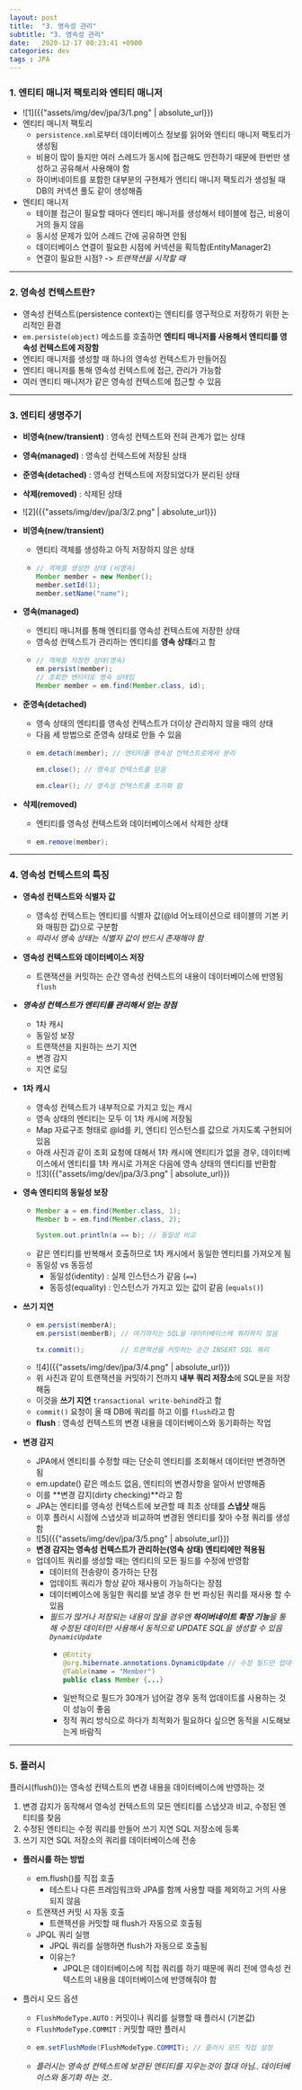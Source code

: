 ```yaml
---
layout: post
title:  "3. 영속성 관리"
subtitle: "3. 영속성 관리"
date:   2020-12-17 00:23:41 +0900
categories: dev
tags : JPA
---
```


### 1. 엔티티 매니저 팩토리와 엔티티 매니저
- ![1]({{"assets/img/dev/jpa/3/1.png" | absolute_url}})
- 엔티티 매니저 팩토리
  - `persistence.xml`로부터 데이터베이스 정보를 읽어와 엔티티 매니저 팩토리가 생성됨
  - 비용이 많이 들지만 여러 스레드가 동시에 접근해도 안전하기 때문에 한번만 생성하고 공유해서 사용해야 함
  - 하이버네이트를 포함한 대부분의 구현체가 엔티티 매니저 팩토리가 생성될 때 DB의 커넥션 풀도 같이 생성해줌
- 엔티티 매니저
  - 테이블 접근이 필요할 때마다 엔티티 매니저를 생성해서 테이블에 접근, 비용이 거의 들지 않음
  - 동시성 문제가 있어 스레드 간에 공유하면 안됨
  - 데이터베이스 연결이 필요한 시점에 커넥션을 획득함(EntityManager2)
  - 연결이 필요한 시점? -> *트랜잭션을 시작할 때* 

--------------------------------------------

### 2. 영속성 컨텍스트란?
- 영속성 컨텍스트(persistence context)는 엔티티를 영구적으로 저장하기 위한 논리적인 환경
- `em.persiste(object)` 메소드를 호출하면 **엔티티 매니저를 사용해서 엔티티를 영속성 컨텍스트에 저장함**
- 엔티티 매니저를 생성할 때 하나의 영속성 컨텍스트가 만들어짐
- 엔티티 매니저를 통해 영속성 컨텍스트에 접근, 관리가 가능함
- 여러 엔티티 매니저가 같은 영속성 컨텍스트에 접근할 수 있음

--------------------------------------------

### 3. 엔티티 생명주기
- **비영속(new/transient)** : 영속성 컨텍스트와 전혀 관계가 없는 상태
- **영속(managed)** : 영속성 컨텍스트에 저장된 상태
- **준영속(detached)** : 영속성 컨텍스트에 저장되었다가 분리된 상태
- **삭제(removed)** : 삭제된 상태

- ![2]({{"assets/img/dev/jpa/3/2.png" | absolute_url}})

- **비영속(new/transient)**
  - 엔티티 객체를 생성하고 아직 저장하지 않은 상태
  - ```java
    // 객체를 생성한 상태 (비영속)
    Member member = new Member();
    member.setId(1);
    member.setName("name");
    ```

- **영속(managed)**
  - 엔티티 매니저를 통해 엔티티를 영속성 컨텍스트에 저장한 상태
  - 영속성 컨텍스트가 관리하는 엔티티를 **영속 상태**라고 함
  - ```java
    // 객체를 저장한 상태(영속)
    em.persist(member);
    // 조회한 엔티티도 영속 상태임
    Member member = em.find(Member.class, id);
    ```

- **준영속(detached)** 
  - 영속 상태의 엔티티를 영속성 컨텍스트가 더이상 관리하지 않을 때의 상태
  - 다음 세 방법으로 준영속 상태로 만들 수 있음
  - ```java
    em.detach(member); // 엔티티를 영속성 컨텍스트로에서 분리
    
    em.close(); // 영속성 컨텍스트를 닫음

    em.clear(); // 영속성 컨텍스트를 초기화 함
    ```

- **삭제(removed)**
  - 엔티티를 영속성 컨텍스트와 데이터베이스에서 삭제한 상태
  - ```java
    em.remove(member);
    ```

--------------------------------------------

### 4. 영속성 컨텍스트의 특징
- **영속성 컨텍스트와 식별자 값**
  - 영속성 컨텍스트는 엔티티를 식별자 값(@Id 어노테이션으로 테이블의 기본 키와 매핑한 값)으로 구분함
  - *따라서 영속 상태는 식별자 값이 반드시 존재해야 함*

- **영속성 컨텍스트와 데이터베이스 저장**
  - 트랜잭션을 커밋하는 순간 영속성 컨텍스트의 내용이 데이터베이스에 반영됨 `flush`

- ***영속성 컨텍스트가 엔티티를 관리해서 얻는 장점***
  - 1차 캐시
  - 동일성 보장
  - 트랜잭션을 지원하는 쓰기 지연
  - 변경 감지
  - 지연 로딩

- **1차 캐시**
  - 영속성 컨텍스트가 내부적으로 가지고 있는 캐시
  - 영속 상태의 엔티티는 모두 이 1차 캐시에 저장됨
  - Map 자료구조 형태로 @Id를 키, 엔티티 인스턴스를 값으로 가지도록 구현되어 있음
  - 아래 사진과 같이 조회 요청에 대해서 1차 캐시에 엔티티가 없을 경우, 데이터베이스에서 엔티티를 1차 캐시로 가져온 다음에 영속 상태의 엔티티를 반환함
  - ![3]({{"assets/img/dev/jpa/3/3.png" | absolute_url}})

- **영속 엔티티의 동일성 보장**
  - ```java
    Member a = em.find(Member.class, 1);
    Member b = em.find(Member.class, 2);

    System.out.println(a == b); // 동일성 비교
    ```
  - 같은 엔티티를 반복해서 호출하므로 1차 캐시에서 동일한 엔티티를 가져오게 됨
  - 동일성 vs 동등성
    - 동일성(identity) : 실제 인스턴스가 같음 (`==`)
    - 동등성(equality) : 인스턴스가 가지고 있는 값이 같음 (`equals()`)

- **쓰기 지연**
  - ```java
    em.persist(memberA);
    em.persist(memberB); // 여기까지는 SQL을 데이터베이스에 쿼리하지 않음

    tx.commit();         // 트랜잭션을 커밋하는 순간 INSERT SQL 쿼리
    ```
  - ![4]({{"assets/img/dev/jpa/3/4.png" | absolute_url}})
  - 위 사진과 같이 트랜잭션을 커밋하기 전까지 **내부 쿼리 저장소**에 SQL문을 저장해둠
  - 이것을 **쓰기 지연** `transactional write-behind`라고 함
  - `commit()` 요청이 올 때 DB에 쿼리를 하고 이를 `flush`라고 함
  - **flush** : 영속성 컨텍스트의 변경 내용을 데이터베이스와 동기화하는 작업  

- **변경 감지**
  - JPA에서 엔티티를 수정할 때는 단순히 엔티티를 조회해서 데이터만 변경하면 됨
  - em.update() 같은 메소드 없음, 엔티티의 변경사항을 알아서 반영해줌
  - 이를 **변경 감지(dirty checking)**라고 함
  - JPA는 엔티티를 영속성 컨텍스트에 보관할 때 최초 상태를 **스냅샷** 해둠
  - 이후 플러시 시점에 스냅샷과 비교하여 변경된 엔티티를 찾아 수정 쿼리를 생성함
  - ![5]({{"assets/img/dev/jpa/3/5.png" | absolute_url}})
  - **변경 감지는 영속성 컨텍스트가 관리하는(영속 상태) 엔티티에만 적용됨**
  - 업데이트 쿼리를 생성할 때는 엔티티의 모든 필드를 수정에 반영함
    - 데이터의 전송량이 증가하는 단점
    - 업데이트 쿼리가 항상 같아 재사용이 가능하다는 장점
    - 데이터베이스에 동일한 쿼리를 보낼 경우 한 번 파싱된 쿼리를 재사용 할 수 있음
    - *필드가 많거나 저장되는 내용이 많을 경우엔 **하이버네이트 확장 기능**을 통해 수정된 데이터만 사용해서 동적으로 UPDATE SQL을 생성할 수 있음* *`DynamicUpdate`*
      - ```java
        @Entity
        @org.hibernate.annotations.DynamicUpdate // 수정 필드만 업데이트 쿼리
        @Table(name = "Member")
        public class Member {...}
        ```
      - 일반적으로 필드가 30개가 넘어갈 경우 동적 업데이트를 사용하는 것이 성능이 좋음
      - 정적 쿼리 방식으로 하다가 최적화가 필요하다 싶으면 동적을 시도해보는게 바람직


--------------------------------------------

### 5. 플러시
플러시(flush())는 영속성 컨텍스트의 변경 내용을 데이터베이스에 반영하는 것
1. 변경 감지가 동작해서 영속성 컨텍스트의 모든 엔티티를 스냅샷과 비교, 수정된 엔티티를 찾음
2. 수정된 엔티티는 수정 쿼리를 만들어 쓰기 지연 SQL 저장소에 등록
3. 쓰기 지연 SQL 저장소의 쿼리를 데이터베이스에 전송

- **플러시를 하는 방법**
  - em.flush()를 직접 호출
    - 테스트나 다른 프레임워크와 JPA를 함께 사용할 때를 제외하고 거의 사용되지 않음
  - 트랜잭션 커밋 시 자동 호출
    - 트랜잭션을 커밋할 때 flush가 자동으로 호출됨
  - JPQL 쿼리 실행
    - JPQL 쿼리를 실행하면 flush가 자동으로 호출됨
    - 이유는?
      - JPQL은 데이터베이스에 직접 쿼리를 하기 때문에 쿼리 전에 영속성 컨텍스트의 내용을 데이터베이스에 반영해줘야 함

- 플러시 모드 옵션
  - `FlushModeType.AUTO` : 커밋이나 쿼리를 실행할 때 플러시 (기본값)
  - `FlushModeType.COMMIT` : 커밋할 때만 플러시
  - ```java
    em.setFlushMode(FlushModeType.COMMIT); // 플러시 모드 직접 설정
    ```
  - *플러시는 영속성 컨텍스트에 보관된 엔티티를 지우는것이 절대 아님.. 데이터베이스와 동기화 하는 것..*

